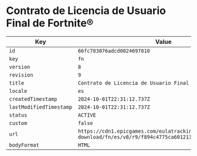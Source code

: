 # Contrato de Licencia de Usuario Final de Fortnite®

| Key | Value |
| --- | ----- |
| `id` | `66fc783076adcd0024697810` |
| `key` | `fn` |
| `version` | `8` |
| `revision` | `9` |
| `title` | `Contrato de Licencia de Usuario Final de Fortnite®` |
| `locale` | `es` |
| `createdTimestamp` | `2024-10-01T22:31:12.737Z` |
| `lastModifiedTimestamp` | `2024-10-01T22:31:12.737Z` |
| `status` | `ACTIVE` |
| `custom` | `false` |
| `url` | `https://cdn1.epicgames.com/eulatracking-download/fn/es/v8/r9/f894c4775ca601213e5714c4f3b18171.pdf` |
| `bodyFormat` | `HTML` |
